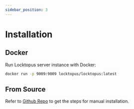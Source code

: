 ```yaml
---
sidebar_position: 3
---
```


# Installation

## Docker

Run Locktopus server instance with Docker:

```bash
docker run -p 9009:9009 locktopus/locktopus:latest
```

## From Source

Refer to [Github Repo](https://github.com/locktopus-project/locktopus) to get the steps for manual installation.
